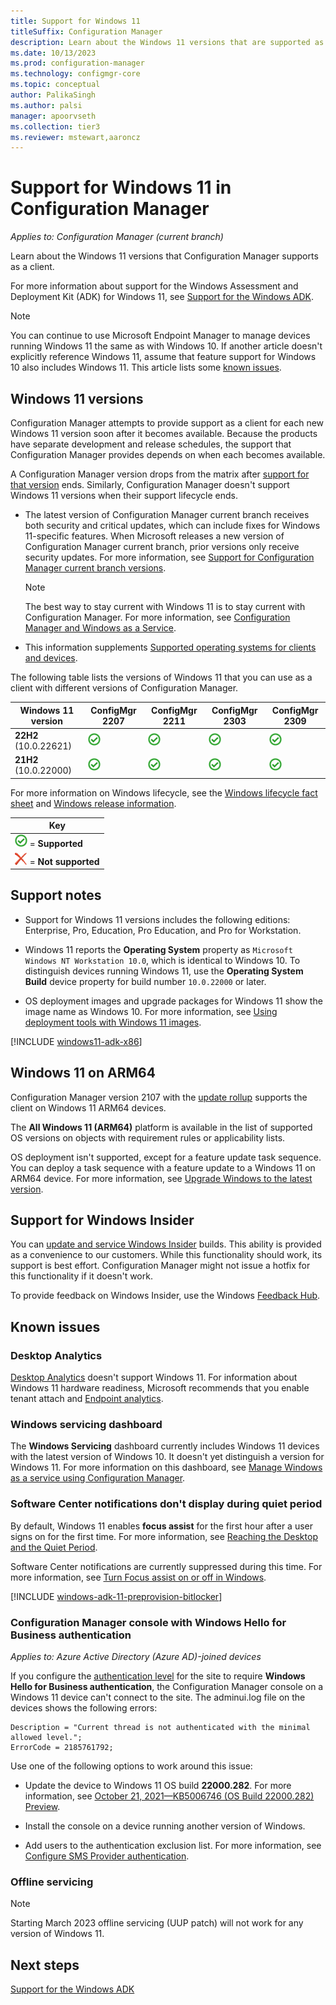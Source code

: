 ```yaml
---
title: Support for Windows 11
titleSuffix: Configuration Manager
description: Learn about the Windows 11 versions that are supported as clients with Configuration Manager.
ms.date: 10/13/2023
ms.prod: configuration-manager
ms.technology: configmgr-core
ms.topic: conceptual
author: PalikaSingh
ms.author: palsi
manager: apoorvseth
ms.collection: tier3
ms.reviewer: mstewart,aaroncz 
---
```


# Support for Windows 11 in Configuration Manager  

*Applies to: Configuration Manager (current branch)*

Learn about the Windows 11 versions that Configuration Manager supports as a client.

For more information about support for the Windows Assessment and Deployment Kit (ADK) for Windows 11, see [Support for the Windows ADK](support-for-windows-adk.md).

> [!NOTE]
> You can continue to use Microsoft Endpoint Manager to manage devices running Windows 11 the same as with Windows 10. If another article doesn't explicitly reference Windows 11, assume that feature support for Windows 10 also includes Windows 11. This article lists some [known issues](#known-issues).

<!--
> [!TIP]
> Windows Server builds as a client are supported the same as the associated Windows 11 version. For example, Windows Server 2022 is the same build version as Windows 11 ..., and Windows Server version ... is the same build version as Windows 11, version .... 
>
> For more information on Windows Server as a site system, see [Supported operating systems for Configuration Manager site system servers](supported-operating-systems-for-site-system-servers.md).
-->

## Windows 11 versions

Configuration Manager attempts to provide support as a client for each new Windows 11 version soon after it becomes available. Because the products have separate development and release schedules, the support that Configuration Manager provides depends on when each becomes available.

A Configuration Manager version drops from the matrix after [support for that version](../../servers/manage/current-branch-versions-supported.md) ends. Similarly, Configuration Manager doesn't support Windows 11 versions when their support lifecycle ends.

- The latest version of Configuration Manager current branch receives both security and critical updates, which can include fixes for Windows 11-specific features. When Microsoft releases a new version of Configuration Manager current branch, prior versions only receive security updates. For more information, see [Support for Configuration Manager current branch versions](../../servers/manage/current-branch-versions-supported.md).

    > [!NOTE]
    > The best way to stay current with Windows 11 is to stay current with Configuration Manager. For more information, see [Configuration Manager and Windows as a Service](../../understand/configuration-manager-and-windows-as-service.md).

- This information supplements [Supported operating systems for clients and devices](supported-operating-systems-for-clients-and-devices.md).

The following table lists the versions of Windows 11 that you can use as a client with different versions of Configuration Manager.

| Windows 11 version                         | ConfigMgr 2207 | ConfigMgr 2211 | ConfigMgr 2303 | ConfigMgr 2309 |
|--------------------------------------------|----------------|----------------|----------------|----------------|
| **22H2**<br>(10.0.22621) <!--2025-10-14--> | ![Supported](media/green-check.png)  | ![Supported](media/green-check.png)  | ![Supported](media/green-check.png) | ![Supported](media/green-check.png) |
| **21H2**<br>(10.0.22000) <!--2024-10-08--> | ![Supported](media/green-check.png)| ![Supported](media/green-check.png) | ![Supported](media/green-check.png) | ![Supported](media/green-check.png) | 
<!--
All currently supported versions of Configuration Manager current branch support the following Windows 11 LTSC editions:

- **Enterprise LTSC xxxx** <!--mm/dd/yyyy
-->

For more information on Windows lifecycle, see the [Windows lifecycle fact sheet](/lifecycle/faq/windows) and [Windows release information](/windows/release-health/windows11-release-information).

| Key |
|--|
| ![Supported](media/green-check.png) = **Supported** |
| ![Not supported](media/red-x.png) = **Not supported** |

## Support notes

- Support for Windows 11 versions includes the following editions: Enterprise, Pro, Education, Pro Education, and Pro for Workstation.

- Windows 11 reports the **Operating System** property as `Microsoft Windows NT Workstation 10.0`, which is identical to Windows 10. To distinguish devices running Windows 11, use the **Operating System Build** device property for build number `10.0.22000` or later.<!-- 11059508 -->

- OS deployment images and upgrade packages for Windows 11 show the image name as Windows 10. For more information, see [Using deployment tools with Windows 11 images](/windows-hardware/manufacture/desktop/using-deployment-tools-with-windows-11).<!--11128713-->

<!--12440724-->
[!INCLUDE [windows11-adk-x86](includes/windows11-adk-x86.md)]

## Windows 11 on ARM64

<!-- 10589908 -->

Configuration Manager version 2107 with the [update rollup](../../../hotfix/2107/11121541.md) supports the client on Windows 11 ARM64 devices.

The **All Windows 11 (ARM64)** platform is available in the list of supported OS versions on objects with requirement rules or applicability lists.

OS deployment isn't supported, except for a feature update task sequence. You can deploy a task sequence with a feature update to a Windows 11 on ARM64 device. For more information, see [Upgrade Windows to the latest version](../../../osd/deploy-use/upgrade-windows-to-the-latest-version.md).

## Support for Windows Insider

You can [update and service Windows Insider](../../../sum/get-started/configure-classifications-and-products.md#bkmk_WIfB) builds. This ability is provided as a convenience to our customers. While this functionality should work, its support is best effort. Configuration Manager might not issue a hotfix for this functionality if it doesn't work.

To provide feedback on Windows Insider, use the Windows [Feedback Hub](/windows-insider/business/feedback).

## Known issues

### Desktop Analytics

<!-- 10797955 -->

[Desktop Analytics](../../../desktop-analytics/overview.md) doesn't support Windows 11. For information about Windows 11 hardware readiness, Microsoft recommends that you enable tenant attach and [Endpoint analytics](../../../../analytics/overview.md).

### Windows servicing dashboard

<!-- 10732387 -->

The **Windows Servicing** dashboard currently includes Windows 11 devices with the latest version of Windows 10. It doesn't yet distinguish a version for Windows 11. For more information on this dashboard, see [Manage Windows as a service using Configuration Manager](../../../osd/deploy-use/manage-windows-as-a-service.md).

### Software Center notifications don't display during quiet period

<!-- 11059565 -->

By default, Windows 11 enables **focus assist** for the first hour after a user signs on for the first time. For more information, see [Reaching the Desktop and the Quiet Period](/windows-hardware/customize/desktop/customize-oobe-in-windows-11#reaching-the-desktop-and-the-quiet-period).

Software Center notifications are currently suppressed during this time. For more information, see [Turn Focus assist on or off in Windows](https://support.microsoft.com/windows/turn-focus-assist-on-or-off-in-windows-5492a638-b5a3-1ee0-0c4f-5ae044450e09#ID0EBD=Windows_11).

<!-- 11307733 -->
[!INCLUDE [windows-adk-11-preprovision-bitlocker](includes/windows-adk-11-preprovision-bitlocker.md)]

### Configuration Manager console with Windows Hello for Business authentication

<!-- 11291031 -->

_Applies to: Azure Active Directory (Azure AD)-joined devices_

If you configure the [authentication level](../hierarchy/plan-for-the-sms-provider.md#authentication) for the site to require **Windows Hello for Business authentication**, the Configuration Manager console on a Windows 11 device can't connect to the site. The adminui.log file on the devices shows the following errors:

```log
Description = "Current thread is not authenticated with the minimal allowed level.";
ErrorCode = 2185761792;
```

Use one of the following options to work around this issue:

- Update the device to Windows 11 OS build **22000.282**. For more information, see [October 21, 2021—KB5006746 (OS Build 22000.282) Preview](https://support.microsoft.com/topic/october-21-2021-kb5006746-os-build-22000-282-preview-03190705-0960-4ba4-9ee8-af40bef057d3).

- Install the console on a device running another version of Windows.

- Add users to the authentication exclusion list. For more information, see [Configure SMS Provider authentication](../security/configure-security.md#sms-provider-authentication).

### Offline servicing

> [!Note]
> Starting March 2023 offline servicing (UUP patch) will not work for any version of Windows 11.

## Next steps

[Support for the Windows ADK](support-for-windows-adk.md)
